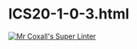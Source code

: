 # ICS20-1-0-3.html

[![Mr Coxall's Super Linter](https://github.com/Justin-Lavoie16/ICS20-1-0-3/workflows/Mr%20Coxall's%20Super%20Linter/badge.svg)](https://github.com/Justin-Lavoie16/ICS20-1-0-3/actions/)
